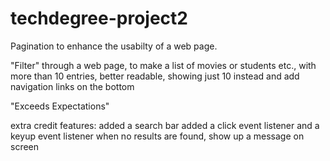 # techdegree-project2

Pagination to enhance the usabilty of a web page.

"Filter" through a web page, to make a list of movies or students etc., with more than 10 entries, better readable, showing just 10 instead and add navigation links
on the bottom

"Exceeds Expectations"

extra credit features:
  added a search bar
  added a click event listener and a keyup event listener
  when no results are found, show up a message on screen 
